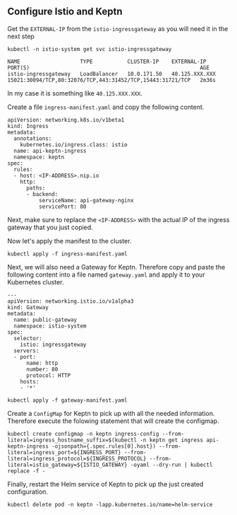 ## Configure Istio and Keptn

Get the `EXTERNAL-IP` from the `istio-ingressgateway` as you will need it in the next step
```
kubectl -n istio-system get svc istio-ingressgateway

NAME                   TYPE           CLUSTER-IP    EXTERNAL-IP      PORT(S)                                                      AGE
istio-ingressgateway   LoadBalancer   10.0.171.50   40.125.XXX.XXX   15021:30094/TCP,80:32076/TCP,443:31452/TCP,15443:31721/TCP   2m36s
```

In my case it is something like `40.125.XXX.XXX`.

Create a file `ingress-manifest.yaml` and copy the following content.
```
apiVersion: networking.k8s.io/v1beta1
kind: Ingress
metadata:
  annotations:
    kubernetes.io/ingress.class: istio
  name: api-keptn-ingress
  namespace: keptn
spec:
  rules:
  - host: <IP-ADDRESS>.nip.io
    http:
      paths:
      - backend:
          serviceName: api-gateway-nginx
          servicePort: 80
```

Next, make sure to replace the `<IP-ADDRESS>` with the actual IP of the ingress gateway that you just copied.

Now let's apply the manifest to the cluster.

```
kubectl apply -f ingress-manifest.yaml
```

Next, we will also need a Gateway for Keptn. Therefore copy and paste the following content into a file named `gateway.yaml` and apply it to your Kubernetes cluster.
```
---
apiVersion: networking.istio.io/v1alpha3
kind: Gateway
metadata:
  name: public-gateway
  namespace: istio-system
spec:
  selector:
    istio: ingressgateway
  servers:
  - port:
      name: http
      number: 80
      protocol: HTTP
    hosts:
    - '*'
```

```
kubectl apply -f gateway-manifest.yaml
```

Create a `ConfigMap` for Keptn to pick up with all the needed information. Therefore execute the folowing statement that will create the configmap.
```
kubectl create configmap -n keptn ingress-config --from-literal=ingress_hostname_suffix=$(kubectl -n keptn get ingress api-keptn-ingress -ojsonpath={.spec.rules[0].host}) --from-literal=ingress_port=${INGRESS_PORT} --from-literal=ingress_protocol=${INGRESS_PROTOCOL} --from-literal=istio_gateway=${ISTIO_GATEWAY} -oyaml --dry-run | kubectl replace -f -
```

Finally, restart the Helm service of Keptn to pick up the just created configuration.
```
kubectl delete pod -n keptn -lapp.kubernetes.io/name=helm-service
```
